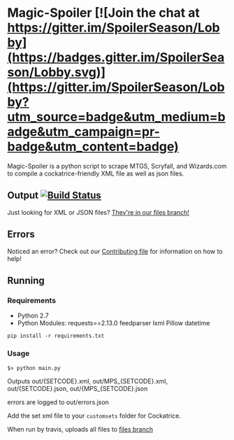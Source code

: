 # Magic-Spoiler [![Join the chat at https://gitter.im/SpoilerSeason/Lobby](https://badges.gitter.im/SpoilerSeason/Lobby.svg)](https://gitter.im/SpoilerSeason/Lobby?utm_source=badge&utm_medium=badge&utm_campaign=pr-badge&utm_content=badge) #

Magic-Spoiler is a python script to scrape MTGS, Scryfall, and Wizards.com to compile a cockatrice-friendly XML file as well as json files.

## Output [![Build Status](https://travis-ci.org/Cockatrice/Magic-Spoiler.svg?branch=master)](https://travis-ci.org/Cockatrice/Magic-Spoiler) ##
Just looking for XML or JSON files?  [They're in our files branch!](https://github.com/Cockatrice/Magic-Spoiler/tree/files)

## Errors ##
Noticed an error?  Check out our [Contributing file](https://github.com/Cockatrice/Magic-Spoiler/blob/master/.github/CONTRIBUTING.md) for information on how to help!

## Running ##

### Requirements ###
 * Python 2.7
 * Python Modules:
    requests==2.13.0
    feedparser
    lxml
    Pillow
    datetime

```
pip install -r requirements.txt
```

### Usage ###
    
```
$> python main.py
```

Outputs out/{SETCODE}.xml, out/MPS\_{SETCODE}.xml, out/{SETCODE}.json, out/{MPS\_{SETCODE}.json

errors are logged to out/errors.json

Add the set xml file to your `customsets` folder for Cockatrice.

When run by travis, uploads all files to [files branch](https://github.com/Cockatrice/Magic-Spoiler/tree/files)
